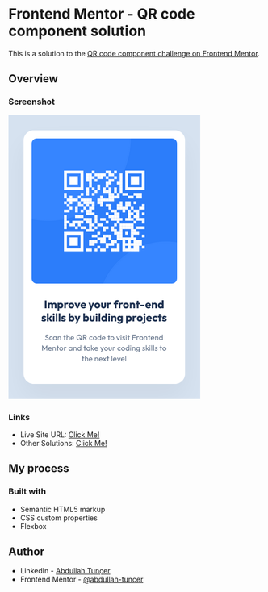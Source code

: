 # Frontend Mentor - QR code component solution

This is a solution to the [QR code component challenge on Frontend Mentor](https://www.frontendmentor.io/challenges/qr-code-component-iux_sIO_H). 

## Overview

### Screenshot

![](./screenshot.png)

### Links

- Live Site URL: [Click Me!](https://abdullah-tuncer.github.io/Frontend-Mentor/01-qr-code-main/)
- Other Solutions: [Click Me!](https://abdullah-tuncer.github.io/Frontend-Mentor/)

## My process

### Built with

- Semantic HTML5 markup
- CSS custom properties
- Flexbox

## Author

- LinkedIn - [Abdullah Tunçer](https://www.linkedin.com/in/abdullah-tuncer/)
- Frontend Mentor - [@abdullah-tuncer](https://www.frontendmentor.io/profile/abdullah-tuncer)
